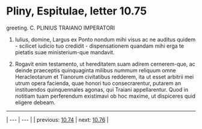 # Pliny, Espitulae, letter 10.75

greeting. C. PLINIUS TRAIANO IMPERATORI



1. Iulius, domine, Largus ex Ponto nondum mihi visus ac ne auditus quidem - scilicet iudicio tuo credidit - dispensationem quandam mihi erga te pietatis suae ministerium-que mandavit.



2. Rogavit enim testamento, ut hereditatem suam adirem cernerem-que, ac deinde praeceptis quinquaginta milibus nummum reliquum omne Heracleotarum et Tianorum civitatibus redderem, ita ut esset arbitrii mei utrum opera facienda, quae honori tuo consecrarentur, putarem an instituendos quinquennales agonas, qui Traiani appellarentur. Quod in notitiam tuam perferendum existimavi ob hoc maxime, ut dispiceres quid eligere debeam.



---

| --- | --- |
| previous: [10.74](../10.74/) | next: [10.76](../10.76/) |